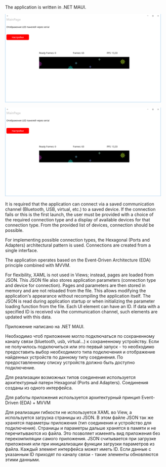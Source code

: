 The application is written in .NET MAUI.

![Alt text](./StarPixelApp/Resources/Images/main.png?raw=true "Title")


![plot](./StarPixelApp/Resources/Images/main.png)

It is required that the application can connect via a saved communication channel (Bluetooth, USB, virtual, etc.) to a saved device. If the connection fails or this is the first launch, the user must be provided with a choice of the required connection type and a display of available devices for that connection type. From the provided list of devices, connection should be possible.

For implementing possible connection types, the Hexagonal (Ports and Adapters) architectural pattern is used. Connections are created from a single interface.

The application operates based on the Event-Driven Architecture (EDA) principle combined with MVVM.

For flexibility, XAML is not used in Views; instead, pages are loaded from JSON. This JSON file also stores application parameters (connection type and device for connection). Pages and parameters are then stored in memory and are not reloaded from the file. This allows modifying the application's appearance without recompiling the application itself. The JSON is read during application startup or when initializing the parameter loading function from the file. Each UI element can have an ID. If data with a specified ID is received via the communication channel, such elements are updated with this data.

Приложение написано на .NET MAUI.

Необходимо чтоб приложение могло подключаться по сохраненному каналу связи (bluetooth, usb, virtual...) к сохраненному устройству. Если не получилось подключиться или это первый запуск - то необходимо предоставить выбор необходимого типа подключения и  отображение найденных устройств по данному типу соединения. По предоставленному списку устройств должно быть доступно подключение.

Для реализации возможных типов соединения используется архитектурный патерн Hexagonal (Ports and Adapters). Соединения созданы из одного интерфейса.

Для работы приложения используется архитектурный принцип Event-Driven (EDA) + MVVM

Для реализации гибкости не используется XAML во View, а используется загрузка страницы из JSON. В этом файле JSON так же хранятся параметры приложения (тип соединения и устройство для подключения). Страницы и параметры дальше хранятся в памяти и не перечитываются из файла. Это позволяет изменять вид приложения без перекомпиляции самого приложения. JSON считывается при загрузке приложения или при инициализации функции загрузки параметров из файла. Каждый элемент интерфейса может иметь ID. Если данные с указанным ID приходят по каналу связи - такие элементы обновляются этими данными. 